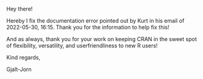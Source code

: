 Hey there!

Hereby I fix the documentation error pointed out by Kurt in his email of 2022-05-30, 16:15. Thank you for the information to help fix this!

And as always, thank you for your work on keeping CRAN in the sweet spot of flexibility, versatility, and userfriendliness to new R users!

Kind regards,

Gjalt-Jorn
